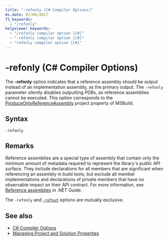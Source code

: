 ```yaml
---
title: "-refonly (C# Compiler Options)"
ms.date: 07/08/2017
f1_keywords: 
  - "/refonly"
helpviewer_keywords: 
  - "/refonly compiler option [C#]"
  - "-refonly compiler option [C#]"
  - "refonly compiler option [C#]"
---
```


# -refonly (C# Compiler Options)

The **-refonly** option indicates that a reference assembly should be output instead of an implementation assembly, as the primary output. The `-refonly` parameter silently disables outputting PDBs, as reference assemblies cannot be executed. This option corresponds to the [ProduceOnlyReferenceAssembly](/visualstudio/msbuild/common-msbuild-project-properties) project property of MSBuild.

## Syntax

```console
-refonly
```

## Remarks

Reference assemblies are a special type of assembly that contain only the minimum amount of metadata required to represent the library's public API surface. They include declarations for all members that are significant when referencing an assembly in build tools, but exclude all member implementations and declarations of private members that have no observable impact on their API contract. For more information, see [Reference assemblies](../../../standard/assembly/reference-assemblies.md) in .NET Guide.

The `-refonly` and [`-refout`](refout-compiler-option.md) options are mutually exclusive.

## See also

- [C# Compiler Options](./index.md)
- [Managing Project and Solution Properties](/visualstudio/ide/managing-project-and-solution-properties)
